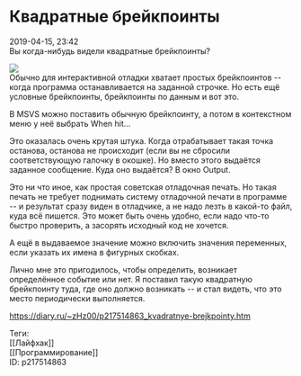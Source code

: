 Квадратные брейкпоинты
=======================

   
 2019-04-15, 23:42   
  Вы когда-нибудь видели квадратные брейкпоинты?   
   
  ![](https://i.imgur.com/310uQSs.png)    
 Обычно для интерактивной отладки хватает простых брейкпоинтов -- когда программа останавливается на заданной строчке. Но есть ещё условные брейкпоинты, брейкпоинты по данным и вот это.   
   
 В MSVS можно поставить обычную брейкпоинту, а потом в контекстном меню у неё выбрать When hit...   
   
 Это оказалась очень крутая штука. Когда отрабатывает такая точка останова, останова не происходит (если вы не сбросили соответствующую галочку в окошке). Но вместо этого выдаётся заданное сообщение. Куда оно выдаётся? В окно Output.   
   
 Это ни что иное, как простая советская отладочная печать. Но такая печать не требует поднимать систему отладочной печати в программе -- и результат сразу виден в отладчике, а не надо лезть в какой-то файл, куда всё пишется. Это может быть очень удобно, если надо что-то быстро проверить, а засорять исходный код не хочется.   
   
 А ещё в выдаваемое значение можно включить значения переменных, если указать их имена в фигурных скобках.   
   
 Лично мне это пригодилось, чтобы определить, возникает определённое событие или нет. Я поставил такую квадратную брейкпоинту туда, где оно должно возникать -- и стал видеть, что это место периодически выполняется.   
    
 <https://diary.ru/~zHz00/p217514863_kvadratnye-brejkpointy.htm>   
   
 Теги:   
 [[Лайфхак]]   
 [[Программирование]]   
 ID: p217514863